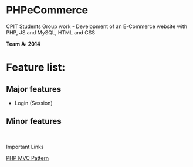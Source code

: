 PHPeCommerce
============

CPIT Students Group work - Development of an E-Commerce website with PHP, JS and MySQL, HTML and CSS

<b>Team A: 2014</b>

<h1>Feature list:</h1>
<h2>Major features</h2>
<ul>
<li>Login (Session)</li>
</ul>

<h2>Minor features</h2><br/>

<p>Important Links</p>
<a href="http://www.htmlgoodies.com/beyond/php/article.php/3912211">PHP MVC Pattern</a>

